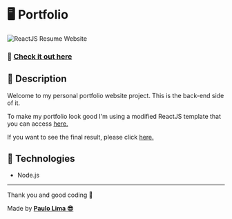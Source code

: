 # 🖥️ Portfolio

![ReactJS Resume Website](./src/assets/images/readme.png?raw=true "ReactJS Resume Website")

### 🔗️ <a href="https://paulophlp.github.io/portfolio/" target="__blank">Check it out here</a> 

## 🔎️ Description
Welcome to my personal portfolio website project. This is the back-end side of it.

To make my portfolio look good I'm using a modified ReactJS template that you can access <a href="https://github.com/tbakerx/react-resume-template">here.</a>

If you want to see the final result, please click <a href="https://paulophlp.github.io/portfolio/" target="__blank">here.</a>

## 🚀️ Technologies

- Node.js

---

Thank you and good coding 🤘️

Made by **<a href="https://paulophlp.github.io/portfolio/" target="__blank">Paulo Lima 😎️</a>**

